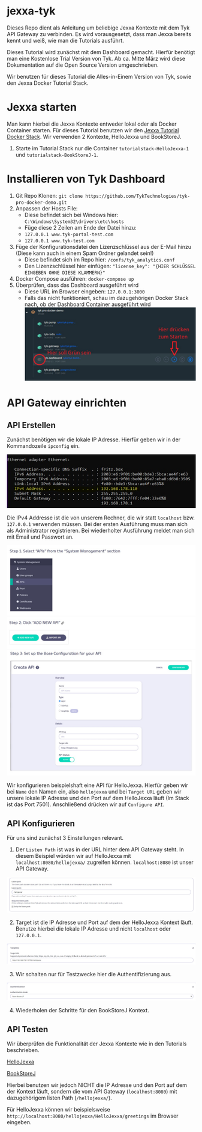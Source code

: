 # jexxa-tyk
Dieses Repo dient als Anleitung um beliebige Jexxa Kontexte mit dem Tyk API Gateway zu verbinden. Es wird vorausgesetzt, dass man Jexxa bereits kennt und weiß, wie man die Tutorials ausführt.

Dieses Tutorial wird zunächst mit dem Dashboard gemacht. Hierfür benötigt man eine Kostenlose Trial Version von Tyk. Ab ca. Mitte März wird diese Dokumentation auf die Open Source Version umgeschrieben.

Wir benutzen für dieses Tutorial die Alles-in-Einem Version von Tyk, sowie den Jexxa Docker Tutorial Stack. 

# Jexxa starten

Man kann hierbei die Jexxa Kontexte entweder lokal oder als Docker Container starten. Für dieses Tutorial benutzen wir den [Jexxa Tutorial Docker Stack](https://github.com/repplix/JexxaTutorials/blob/main/deploy/docker-compose.yml). Wir verwenden 2 Kontexte, HelloJexxa und BookStoreJ.

1) Starte im Tutorial Stack nur die Container `tutorialstack-HelloJexxa-1` und `tutorialstack-BookStoreJ-1`.


# Installieren von Tyk Dashboard

1) Git Repo Klonen: `git clone https://github.com/TykTechnologies/tyk-pro-docker-demo.git`
2) Anpassen der Hosts File:
   - Diese befindet sich bei Windows hier: `C:\Windows\System32\drivers\etc\hosts`
   - Füge diese 2 Zeilen am Ende der Datei hinzu:
   - `127.0.0.1 www.tyk-portal-test.com`
   - `127.0.0.1 www.tyk-test.com`
3) Füge der Konfigurationsdatei den Lizenzschlüssel aus der E-Mail hinzu (Diese kann auch in einem Spam Ordner gelandet sein!)
   - Diese befindet sich im Repo hier: `/confs/tyk_analytics.conf`
   - Den Lizenzschlüssel hier einfügen: `"license_key": "{HIER SCHLÜSSEL EINGEBEN OHNE DIESE KLAMMERN}"`
4) Docker Compose ausführen: `docker-compose up`
5) Überprüfen, dass das Dashboard ausgeführt wird
   - Diese URL im Browser eingeben: `127.0.0.1:3000`
   - Falls das nicht funktioniert, schau im dazugehörigen Docker Stack nach, ob der Dashboard Container ausgeführt wird
   ![Bild](https://github.com/paul-priv/jexxa-tyk/blob/main/Screenshots/Dashboard_Einschalten.jpg?raw=true)



# API Gateway einrichten

## API Erstellen

Zunächst benötigen wir die lokale IP Adresse. Hierfür geben wir in der Kommandozeile `ipconfig` ein.

![Bild](https://github.com/paul-priv/jexxa-tyk/blob/main/Screenshots/Lokale_IP_Adresse_Finden.jpg?raw=true)

Die IPv4 Addresse ist die von unserem Rechner, die wir statt `localhost` bzw. `127.0.0.1` verwenden müssen.
Bei der ersten Ausführung muss man sich als Administrator registrieren. Bei wiederholter Ausführung meldet man sich mit Email und Passwort an.

![Bild](https://github.com/paul-priv/jexxa-tyk/blob/main/Screenshots/API_Erstellen_Tyk_1.jpg?raw=true)
![Bild](https://github.com/paul-priv/jexxa-tyk/blob/main/Screenshots/API_Erstellen_Tyk_2.jpg?raw=true)
![Bild](https://github.com/paul-priv/jexxa-tyk/blob/main/Screenshots/API_Erstellen_Tyk_3.jpg?raw=true)

Wir konfigurieren beispielshaft eine API für HelloJexxa. Hierfür geben wir bei `Name` den Namen ein, also `hellojexxa` und bei `Target URL` geben wir unsere lokale IP Adresse und den Port auf dem HelloJexxa läuft (Im Stack ist das Port 7501). Anschließend drücken wir auf `Configure API`.

## API Konfigurieren

Für uns sind zunächst 3 Einstellungen relevant.

1) Der `Listen Path` ist was in der URL hinter dem API Gateway steht. In diesem Beispiel würden wir auf HelloJexxa mit `localhost:8080/hellojexxa/` zugreifen können. `localhost:8080` ist unser API Gateway.

![Bild](https://github.com/paul-priv/jexxa-tyk/blob/main/Screenshots/API_Configurieren_Tyk_1.jpg?raw=true)

2) Target ist die IP Adresse und Port auf dem der HelloJexxa Kontext läuft. Benutze hierbei die lokale IP Adresse und nicht `localhost` oder `127.0.0.1`.

![Bild](https://github.com/paul-priv/jexxa-tyk/blob/main/Screenshots/API_Configurieren_Tyk_2.jpg?raw=true)

3) Wir schalten nur für Testzwecke hier die Authentifizierung aus.

![Bild](https://github.com/paul-priv/jexxa-tyk/blob/main/Screenshots/API_Configurieren_Tyk_3.jpg?raw=true)

4) Wiederholen der Schritte für den BookStoreJ Kontext.

## API Testen

Wir überprüfen die Funktionalität der Jexxa Kontexte wie in den Tutorials beschrieben.

[HelloJexxa](https://github.com/repplix/JexxaTutorials/blob/main/HelloJexxa/README.md)

[BookStoreJ](https://github.com/repplix/JexxaTutorials/blob/main/BookStoreJ/README.md)

Hierbei benutzen wir jedoch NICHT die IP Adresse und den Port auf dem der Kontext läuft, sondern die vom API Gateway (`localhost:8080`) mit dazugehörigem listen Path (`/hellojexxa/`).

Für HelloJexxa können wir beispielsweise `http://localhost:8080/hellojexxa/HelloJexxa/greetings` im Browser eingeben.
